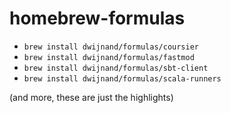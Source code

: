 # homebrew-formulas

* `brew install dwijnand/formulas/coursier`
* `brew install dwijnand/formulas/fastmod`
* `brew install dwijnand/formulas/sbt-client`
* `brew install dwijnand/formulas/scala-runners`

(and more, these are just the highlights)
